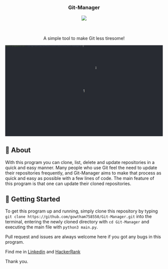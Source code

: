<h3 align="center">Git-Manager</h3>
<p align="center">
  <img src="https://img.shields.io/badge/license-MIT-blue.svg">
</p>
<br>
<p align="center">A simple tool to make Git less tiresome!</p>

![](https://github.com/Seanmusse/Git-Manager/blob/master/installexample.gif)


## 🧐 About <a name = "about"></a>

With this program you can clone, list, delete and update 
repositories in a quick and easy manner. Many people who use Git 
feel the need to update their repositories frequently, and 
Git-Manager aims to make that process as quick and easy as 
possible with a few lines of code. The main feature of this 
program is that one can update their cloned repositories. 

## 🏁 Getting Started <a name = "getting_started"></a>

To get this program up and running, simply clone this repository 
by typing 
`git clone https://github.com/gowtham758550/Git-Manager.git` 
into the terminal, entering the newly cloned directory with 
`cd Git-Manager` and executing the main file with 
`python3 main.py`.  

Pull request and issues are always welcome here if you
got any bugs in this program.


Find me in [Linkedin](https://www.linkedin.com/in/gowtham-s-516433182) and [HackerRank](https://www.hackerrank.com/gowtham758550)


Thank you.


